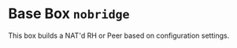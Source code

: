 Base Box `nobridge`
==================

This box builds a NAT'd RH or Peer based on configuration settings.

